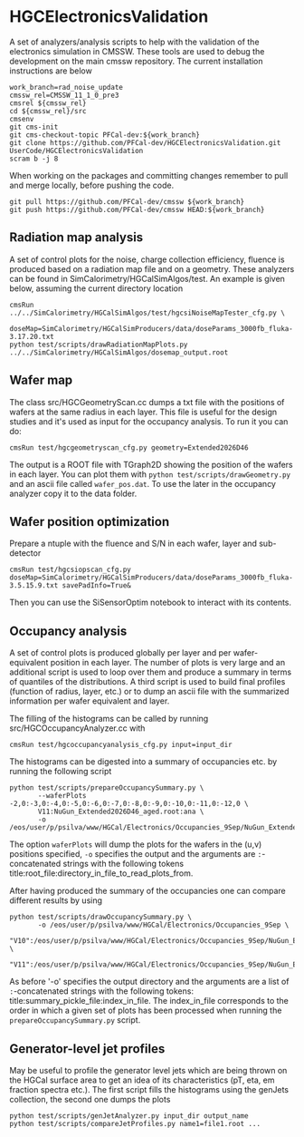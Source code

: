 # HGCElectronicsValidation

A set of analyzers/analysis scripts to help with the validation of the electronics simulation in CMSSW.
These tools are used to debug the development on the main cmssw repository.
The current installation instructions are below

```
work_branch=rad_noise_update
cmssw_rel=CMSSW_11_1_0_pre3
cmsrel ${cmssw_rel}
cd ${cmssw_rel}/src
cmsenv
git cms-init
git cms-checkout-topic PFCal-dev:${work_branch}
git clone https://github.com/PFCal-dev/HGCElectronicsValidation.git UserCode/HGCElectronicsValidation
scram b -j 8
```

When working on the packages and committing changes remember to pull and merge locally, before pushing the code.

```
git pull https://github.com/PFCal-dev/cmssw ${work_branch}
git push https://github.com/PFCal-dev/cmssw HEAD:${work_branch}
```

## Radiation map analysis

A set of control plots for the noise, charge collection efficiency, fluence is produced based on a radiation map file
and on a geometry. These analyzers can be found in SimCalorimetry/HGCalSimAlgos/test. An example is given below, assuming the current directory location

```
cmsRun ../../SimCalorimetry/HGCalSimAlgos/test/hgcsiNoiseMapTester_cfg.py \
       doseMap=SimCalorimetry/HGCalSimProducers/data/doseParams_3000fb_fluka-3.17.20.txt
python test/scripts/drawRadiationMapPlots.py ../../SimCalorimetry/HGCalSimAlgos/dosemap_output.root 
```

## Wafer map

The class src/HGCGeometryScan.cc dumps a txt file with the positions of wafers at the same radius in each layer.
This file is useful for the design studies and it's used as input for the occupancy analysis.
To run it you can do:

```
cmsRun test/hgcgeometryscan_cfg.py geometry=Extended2026D46
```

The output is a ROOT file with TGraph2D showing the position of the wafers in each layer.
You can plot them with `python test/scripts/drawGeometry.py` and an ascii file called `wafer_pos.dat`.
To use the later in the occupancy analyzer copy it to the data folder.

## Wafer position optimization

Prepare a ntuple with the fluence and S/N in each wafer, layer and sub-detector

```
cmsRun test/hgcsiopscan_cfg.py doseMap=SimCalorimetry/HGCalSimProducers/data/doseParams_3000fb_fluka-3.5.15.9.txt savePadInfo=True&
```

Then you can use the SiSensorOptim notebook to interact with its contents.

## Occupancy analysis

A set of control plots is produced globally per layer and per wafer-equivalent position in each layer.
The number of plots is very large and an additional script is used to loop over them
and produce a summary in terms of quantiles of the distributions.
A third script is used to build final profiles (function of radius, layer, etc.)
or to dump an ascii file with the summarized information per wafer equivalent and layer.

The filling of the histograms can be called by running src/HGCOccupancyAnalyzer.cc with

```
cmsRun test/hgcoccupancyanalysis_cfg.py input=input_dir
```

The histograms can be digested into a summary of occupancies etc. by running the following script

```
python test/scripts/prepareOccupancySummary.py \
       --waferPlots -2,0:-3,0:-4,0:-5,0:-6,0:-7,0:-8,0:-9,0:-10,0:-11,0:-12,0 \
       V11:NuGun_Extended2026D46_aged.root:ana \
       -o /eos/user/p/psilva/www/HGCal/Electronics/Occupancies_9Sep/NuGun_Extended2026D46_aged 
```

The option `waferPlots` will dump the plots for the wafers in the (u,v) positions specified,
`-o` specifies the output and the arguments are `:`-concatenated strings with the following tokens
title:root_file:directory_in_file_to_read_plots_from.

After having produced the summary of the occupancies one can compare different results by using

```
python test/scripts/drawOccupancySummary.py \
       -o /eos/user/p/psilva/www/HGCal/Electronics/Occupancies_9Sep \
       "V10":/eos/user/p/psilva/www/HGCal/Electronics/Occupancies_9Sep/NuGun_Extended2026D41_aged/summary.pck:0 \
       "V11":/eos/user/p/psilva/www/HGCal/Electronics/Occupancies_9Sep/NuGun_Extended2026D46_aged/summary.pck:0 
```

As before '-o' specifies the output directory and the arguments are a list of `:`-concatenated strings
with the following tokens: title:summary_pickle_file:index_in_file.
The index_in_file corresponds to the order in which a given set of plots has been processed when running the `prepareOccupancySummary.py` script.


## Generator-level jet profiles

May be useful to profile the generator level jets which are being thrown on the HGCal surface area
to get an idea of its characteristics (pT, eta, em fraction spectra etc.).
The first script fills the histograms using the genJets collection, the second one dumps the plots

```
python test/scripts/genJetAnalyzer.py input_dir output_name
python test/scripts/compareJetProfiles.py name1=file1.root ...
```
